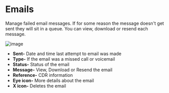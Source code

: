 # Emails

Manage failed email messages. If for some reason the message doesn\'t
get sent they will sit in a queue. You can view, download or resend each
message.

![image](../_static/images/Status/fusionpbx_status_email.jpg)

-   **Sent-** Date and time last attempt to email was made
-   **Type-** If the email was a missed call or voicemail
-   **Status-** Status of the email
-   **Message-** View, Download or Resend the email
-   **Reference-** CDR information
-   **Eye icon-** More details about the email
-   **X icon-** Deletes the email
